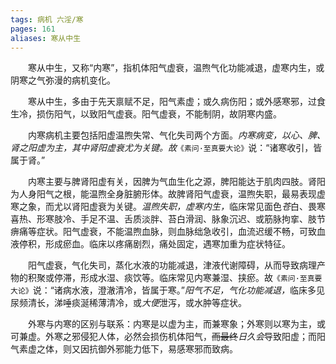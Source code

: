 ```yaml
---
tags: 病机 六淫/寒
pages: 161
aliases: 寒从中生
---
```

&emsp;&emsp;寒从中生，又称“内寒”，指机体阳气虚衰，温煦气化功能减退，虚寒内生，或阴寒之气弥漫的病机变化。

&emsp;&emsp;寒从中生，多由于先天禀赋不足，阳气素虚；或久病伤阳；或外感寒邪，过食生冷，损伤阳气，以致阳气虚衰。阳气虚衰，不能制阴，故阴寒内盛。

&emsp;&emsp;内寒病机主要包括阳虚温煦失常、气化失司两个方面。<dfn>内寒病变，以心、脾、肾之阳虚为主，其中肾阳虚衰尤为关键。故</dfn>`《素问·至真要大论》`说：“诸寒收引，皆属于肾。”

&emsp;&emsp;内寒主要与脾肾阳虚有关，因脾为气血生化之源，脾阳能达于肌肉四肢。肾阳为人身阳气之根，能温煦全身脏腑形体。故脾肾阳气虚衰，温煦失职，最易表现虚寒之象，而尤以肾阳虚衰为关键。<dfn>温煦失职，虚寒内生，</dfn>临床常见面色<dfn>苍</dfn>白、畏寒喜热、形寒肢冷、手足不温、舌质淡胖、苔白滑润、脉象沉迟、或筋脉拘挛、肢节痹痛等症状。阳气虚衰，不能温煦血脉，则血脉绌急收引，血流迟缓不畅，可致血液停积，形成瘀血。临床以疼痛剧烈，痛处固定，遇寒加重为症状特征。

&emsp;&emsp;阳气虚衰，气化失司，蒸化水液的功能减退，津液代谢障碍，从而导致病理产物的积聚或停滞，形成水湿、痰饮等。临床常见内寒兼湿、挟瘀。故`《素问·至真要大论》`说：“诸病水液，澄澈清冷，皆属于寒。”<dfn>阳气不足，气化功能减退，</dfn>临床多见尿频清长，涕唾痰涎稀薄清冷，或<dfn>大便</dfn>泄泻，或水肿等症状。

&emsp;&emsp;外寒与内寒的区别与联系：内寒是以虚为主，而兼寒象；外寒则以寒为主，或可兼虚。外寒之邪侵犯人体，必然会损伤机体阳气，~~而最终~~<dfn>日久会</dfn>导致阳虚；而阳气素虚之体，则又因抗御外邪能力低下，易感寒邪而致病。